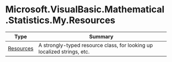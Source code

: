 ﻿
# Microsoft.VisualBasic.Mathematical.Statistics.My.Resources

|Type|Summary|
|----|-------|
|[Resources](./Resources.md)|A strongly-typed resource class, for looking up localized strings, etc.|

